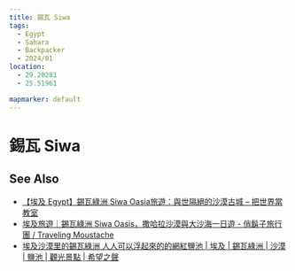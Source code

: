 ```yaml
---
title: 錫瓦 Siwa
tags:
  - Egypt
  - Sahara
  - Backpacker
  - 2024/01
location:
  - 29.20281
  - 25.51961

mapmarker: default
---
```


錫瓦 Siwa
=========

See Also
--------

- [【埃及 Egypt】錫瓦綠洲 Siwa Oasia旅遊：與世隔絕的沙漠古城 – 把世界當教室](https://travelwithmikeanna.com/埃及_錫瓦綠洲_siwaoasis_旅遊/)
- [埃及旅遊｜錫瓦綠洲 Siwa Oasis，撒哈拉沙漠與大沙海一日遊 - 俏鬍子旅行團 / Traveling Moustache](https://travelm.tw/siwa-desert/)
- [埃及沙漠里的錫瓦綠洲 人人可以浮起來的的網紅鹽池 | 埃及 | 錫瓦綠洲 | 沙漠 | 鹽池 | 觀光景點 | 希望之聲](https://www.soundofhope.org/post/388744?lang=b5)
